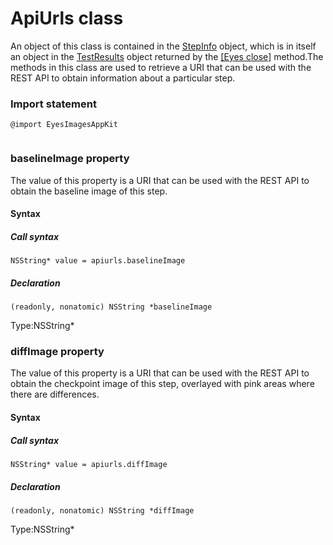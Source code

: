 # ApiUrls class
An object of this class is contained in the [StepInfo](./stepinfo) object, which is in itself an object in the [TestResults](./testresults) object returned by the [\[Eyes close\]](../classes-gen/class_eyes/method-eyes-close-imagesappkit-objectivec.html) method.The methods in this class are used to retrieve a URI that can be used with the REST API to obtain information about a particular step.
 
 ### Import statement 
``` 
@import EyesImagesAppKit
 
 ``` 


 
 ### baselineImage property
The value of this property is a URI that can be used with the REST API to obtain the baseline image of this step.

#### Syntax 
 ##### Call syntax 
 ``` 
NSString* value = apiurls.baselineImage
 ``` 
 
 ##### Declaration 
 ``` 
 (readonly, nonatomic) NSString *baselineImage 
 ``` 
 
 Type:NSString\* 
 ### diffImage property
The value of this property is a URI that can be used with the REST API to obtain the checkpoint image of this step, overlayed with pink areas where there are differences.

#### Syntax 
 ##### Call syntax 
 ``` 
NSString* value = apiurls.diffImage
 ``` 
 
 ##### Declaration 
 ``` 
 (readonly, nonatomic) NSString *diffImage 
 ``` 
 
 Type:NSString\*